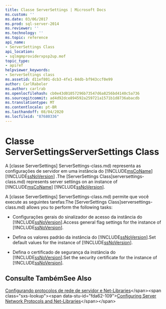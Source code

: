 ```yaml
---
title: Classe ServerSettings | Microsoft Docs
ms.custom: ''
ms.date: 03/06/2017
ms.prod: sql-server-2014
ms.reviewer: ''
ms.technology: ''
ms.topic: reference
api_name:
- ServerSettings Class
api_location:
- sqlmgmproviderxpsp2up.mof
topic_type:
- apiref
helpviewer_keywords:
- ServerSettings class
ms.assetid: d11ef801-dcb3-4fe1-84db-bf943ccf0e99
author: CarlRabeler
ms.author: carlrab
ms.openlocfilehash: cb0e43d01057296b73547d6a8256bd4140c5a736
ms.sourcegitcommit: ad4d92dce894592a259721a1571b1d8736abacdb
ms.translationtype: MT
ms.contentlocale: pt-BR
ms.lasthandoff: 08/04/2020
ms.locfileid: "87680336"
---
```

# <a name="serversettings-class"></a><span data-ttu-id="fda62-102">Classe ServerSettings</span><span class="sxs-lookup"><span data-stu-id="fda62-102">ServerSettings Class</span></span>
  <span data-ttu-id="fda62-103">A [classe ServerSettings] ServerSettings-class.md) representa as configurações de servidor em uma instância do [!INCLUDE[msCoName](../../../includes/msconame-md.md)] [!INCLUDE[ssNoVersion](../../../includes/ssnoversion-md.md)] .</span><span class="sxs-lookup"><span data-stu-id="fda62-103">The [ServerSettings Class]serversettings-class.md) represents server settings on an instance of [!INCLUDE[msCoName](../../../includes/msconame-md.md)] [!INCLUDE[ssNoVersion](../../../includes/ssnoversion-md.md)].</span></span>  
  
 <span data-ttu-id="fda62-104">A [classe ServerSettings] ServerSettings-class.md) permite que você execute as seguintes tarefas:</span><span class="sxs-lookup"><span data-stu-id="fda62-104">The [ServerSettings Class]serversettings-class.md) allows you to perform the following tasks:</span></span>  
  
-   <span data-ttu-id="fda62-105">Configurações gerais do sinalizador de acesso da instância do [!INCLUDE[ssNoVersion](../../../includes/ssnoversion-md.md)].</span><span class="sxs-lookup"><span data-stu-id="fda62-105">Access general flag settings for the instance of [!INCLUDE[ssNoVersion](../../../includes/ssnoversion-md.md)].</span></span>  
  
-   <span data-ttu-id="fda62-106">Defina os valores padrão da instância do [!INCLUDE[ssNoVersion](../../../includes/ssnoversion-md.md)].</span><span class="sxs-lookup"><span data-stu-id="fda62-106">Set default values for the instance of [!INCLUDE[ssNoVersion](../../../includes/ssnoversion-md.md)].</span></span>  
  
-   <span data-ttu-id="fda62-107">Defina o certificado de segurança da instância do [!INCLUDE[ssNoVersion](../../../includes/ssnoversion-md.md)].</span><span class="sxs-lookup"><span data-stu-id="fda62-107">Set the security certificate for the instance of [!INCLUDE[ssNoVersion](../../../includes/ssnoversion-md.md)].</span></span>  
  
## <a name="see-also"></a><span data-ttu-id="fda62-108">Consulte Também</span><span class="sxs-lookup"><span data-stu-id="fda62-108">See Also</span></span>  
 <span data-ttu-id="fda62-109">[Configurando protocolos de rede de servidor e Net-Libraries](https://msdn.microsoft.com/library/ms177485\(v=sql.100\).aspx)</span><span class="sxs-lookup"><span data-stu-id="fda62-109">[Configuring Server Network Protocols and Net-Libraries](https://msdn.microsoft.com/library/ms177485\(v=sql.100\).aspx)</span></span>  
  
  
